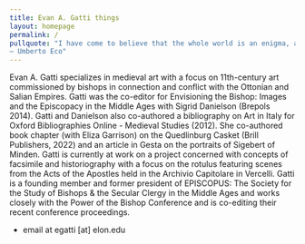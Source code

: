 ```yaml
---
title: Evan A. Gatti things 
layout: homepage
permalink: /
pullquote: "I have come to believe that the whole world is an enigma, a harmless enigma that is made terrible by our own mad attempt to interpret it as though it had an underlying truth.
― Umberto Eco"
---
```


Evan A. Gatti specializes in medieval art with a focus on 11th-century art commissioned by bishops in connection and conflict with the Ottonian and Salian Empires. Gatti was the co-editor for Envisioning the Bishop: Images and the Episcopacy in the Middle Ages with Sigrid Danielson (Brepols 2014). Gatti and Danielson also co-authored a bibliography on Art in Italy for Oxford Bibliographies Online - Medieval Studies (2012). She co-authored book chapter (with Eliza Garrison) on the Quedlinburg Casket (Brill Publishers, 2022) and an article in Gesta on the portraits of Sigebert of Minden. Gatti is currently at work on a project concerned with concepts of facsimile and historiography with a focus on the rotulus featuring scenes from the Acts of the Apostles held in the Archivio Capitolare in Vercelli. Gatti is a founding member and former president of EPISCOPUS: The Society for the Study of Bishops & the Secular Clergy in the Middle Ages and works closely with the Power of the Bishop Conference and is co-editing their recent conference proceedings.

- email at egatti [at] elon.edu
